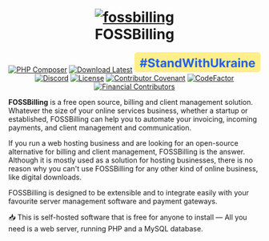 <h1 align="center">
  <br>
  <a href="https://fossbilling.org/"><img src="https://fossbilling.org/logo.png" alt="fossbilling" width="125"></a>
  <br>
  FOSSBilling
  <br>
</h1>

<div align="center">
  
[![PHP Composer](https://github.com/fossbilling/fossbilling/actions/workflows/php.yml/badge.svg)](https://github.com/fossbilling/fossbilling/actions/workflows/php.yml)
[![Download Latest](https://img.shields.io/github/downloads/fossbilling/fossbilling/total)](https://github.com/fossbilling/fossbilling/releases/latest)
[![Stand With Ukraine](https://raw.githubusercontent.com/vshymanskyy/StandWithUkraine/main/badges/StandWithUkraine.svg)](https://stand-with-ukraine.pp.ua)
[![Discord](https://img.shields.io/discord/747432407757488179?color=%237289FA&logo=discord&logoColor=%23FFF)](https://fossbilling.org/discord)
[![License](https://img.shields.io/badge/License-Apache%202.0-blue.svg)](https://opensource.org/licenses/Apache-2.0)
[![Contributor Covenant](https://img.shields.io/badge/Contributor%20Covenant-2.1-4baaaa.svg)](CODE_OF_CONDUCT.md) 
[![CodeFactor](https://www.codefactor.io/repository/github/fossbilling/fossbilling/badge)](https://www.codefactor.io/repository/github/fossbilling/fossbilling)
[![Financial Contributors](https://opencollective.com/fossbilling/tiers/badge.svg?color=brightgreen)](https://opencollective.com/fossbilling)
</div>

**FOSSBilling** is a free open source, billing and client management solution. Whatever the size of your online services business, whether a startup or established, FOSSBilling can help you to automate your invoicing, incoming payments, and client management and communication.

If you run a web hosting business and are looking for an open-source alternative for billing and client management, FOSSBilling is the answer. Although it is mostly used as a solution for hosting businesses, there is no reason why you can't use FOSSBilling for any other kind of online business, like digital downloads. 

FOSSBilling is designed to be extensible and to integrate easily with your favourite server management software and payment gateways.

📥 This is self-hosted software that is free for anyone to install — All you need is a web server, running PHP and a MySQL database.
